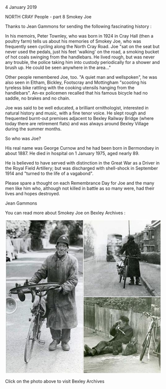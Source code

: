 4 January 2019

NORTH CRAY People - part 8 Smokey Joe

Thanks to Jean Gammons for sending the following fascinating history :

In his memoirs, Peter Townley, who was born in 1924 in Cray Hall (then a poultry farm) tells us about his memories of Smokey Joe, who was frequently seen cycling along the North Cray Road. Joe "sat on the seat but never used the pedals, just his feet 'walking' on the road, a smoking bucket of hot coals swinging from the handlebars. He lived rough, but was never any trouble, the police taking him into custody periodically for a shower and brush up. He could be seen anywhere in the area..."

Other people remembered Joe, too. "A quiet man and wellspoken", he was also seen in Eltham, Bickley, Footscray and Mottingham "scooting his tyreless bike rattling with the cooking utensils hanging from the handlebars". An-ex policemen recalled that his famous bicycle had no saddle, no brakes and no chain.

Joe was said to be well educated, a brilliant ornithologist, interested in natural history and music, with a fine tenor voice. He slept rough and frequented burnt-out premises adjacent to Bexley Railway Bridge (where today there are retirement flats) and was always around Bexley Village during the summer months.

So who was Joe?

His real name was George Curnow and he had been born in Bermondsey in about 1887. He died in hospital on 1 January 1975, aged nearly 89.

He is believed to have served with distinction in the Great War as a Driver in the Royal Field Artillery; but was discharged with shell-shock in September 1914 and "turned to the life of a vagabond".

Please spare a thought on each Remembrance Day for Joe and the many men like him who, although not killed in battle as so many were, had their lives and hopes destroyed.

Jean Gammons

You can read more about Smokey Joe on Bexley Archives :

[](https://www.facebook.com/BexleyArchives/posts/smokey-joewho-remembers-smokey-joeone-of-our-most-distinctive-local-characters-t/1046252438751573/)

![Image](images/nm0661_1.jpg)

Click on the photo above to visit Bexley Archives
